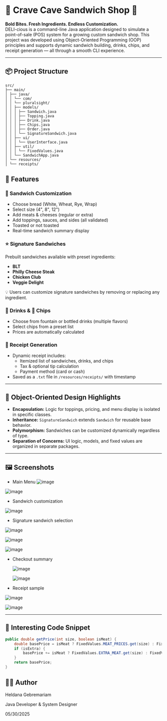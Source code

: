 # 🥪 Crave Cave Sandwich Shop 🥪

**Bold Bites. Fresh Ingredients. Endless Customization.**  
DELI-cious is a command-line Java application designed to simulate a point-of-sale (POS) system for a growing custom sandwich shop. This project was developed using Object-Oriented Programming (OOP) principles and supports dynamic sandwich building, drinks, chips, and receipt generation — all through a smooth CLI experience.

---

## 📦 Project Structure
```
src/
├── main/
│ ├── java/
│ │ └── com/
│ │ └── pluralsight/
│ │ ├── models/
│ │ │ ├── Sandwich.java
│ │ │ ├── Topping.java
│ │ │ ├── Drink.java
│ │ │ ├── Chips.java
│ │ │ ├── Order.java
│ │ │ └── SignatureSandwich.java
│ │ ├── ui/
│ │ │ └── UserInterface.java
│ │ ├── util/
│ │ │ └── FixedValues.java
│ │ └── SandwichApp.java
│ └── resources/
│ └── receipts/

```

## 🚀 Features

### 🥪 Sandwich Customization
- Choose bread (White, Wheat, Rye, Wrap)
- Select size (4", 8", 12")
- Add meats & cheeses (regular or extra)
- Add toppings, sauces, and sides (all validated)
- Toasted or not toasted
- Real-time sandwich summary display

### ⭐ Signature Sandwiches
Prebuilt sandwiches available with preset ingredients:
- **BLT**
- **Philly Cheese Steak**
- **Chicken Club**
- **Veggie Delight**

💡 Users can customize signature sandwiches by removing or replacing any ingredient.

### 🧃 Drinks & 🥔 Chips
- Choose from fountain or bottled drinks (multiple flavors)
- Select chips from a preset list
- Prices are automatically calculated

### 🧾 Receipt Generation
- Dynamic receipt includes:
  - Itemized list of sandwiches, drinks, and chips
  - Tax & optional tip calculation
  - Payment method (card or cash)
- Saved as a `.txt` file in `/resources/receipts/` with timestamp

---

## 🧠 Object-Oriented Design Highlights

- **Encapsulation:** Logic for toppings, pricing, and menu display is isolated in specific classes.
- **Inheritance:** `SignatureSandwich` extends `Sandwich` for reusable base behavior.
- **Polymorphism:** Sandwiches can be customized dynamically regardless of type.
- **Separation of Concerns:** UI logic, models, and fixed values are organized in separate packages.

---

## 🖼️ Screenshots
 
  - Main Menu
![image](https://github.com/user-attachments/assets/5c78e630-b027-46dc-908a-437baff0451b)

![image](https://github.com/user-attachments/assets/41ad60d7-fd81-462c-b73c-fc5255592467)

 - Sandwich customization

![image](https://github.com/user-attachments/assets/783d47b3-af7b-4020-8176-b9b066432eb2)

- Signature sandwich selection

![image](https://github.com/user-attachments/assets/606ff1e2-d044-4dd4-96da-40aa94caa858)

![image](https://github.com/user-attachments/assets/cb4ed7ff-592d-41b3-bc55-f03f84205e83)

![image](https://github.com/user-attachments/assets/a8ef16b7-1f44-4bf9-bdf4-4b519b3802a1)


- Checkout summary

  ![image](https://github.com/user-attachments/assets/5e9365e4-d219-44d0-9d55-cbbacfd6c4be)
  
  ![image](https://github.com/user-attachments/assets/09255345-667f-4c01-966a-ded09896f67c)


- Receipt sample
  
![image](https://github.com/user-attachments/assets/8d885244-cdc8-4e23-8ff2-8111b133980b)

![image](https://github.com/user-attachments/assets/51fea2f6-3eb7-4a2f-b86e-b806a1236f28)

---

## 📌 Interesting Code Snippet

```java
public double getPrice(int size, boolean isMeat) {
    double basePrice = isMeat ? FixedValues.MEAT_PRICES.get(size) : FixedValues.CHEESE_PRICES.get(size);
    if (isExtra) {
        basePrice += isMeat ? FixedValues.EXTRA_MEAT.get(size) : FixedValues.EXTRA_CHEESE.get(size);
    }
    return basePrice;
}
```
## 🙋‍♀️ Author

Heldana Gebremariam

Java Developer & System Designer

05/30/2025

